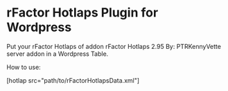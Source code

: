 # rFactor Hotlaps Plugin for Wordpress

Put your rFactor Hotlaps of addon rFactor Hotlaps 2.95 By: PTRKennyVette server addon in a Wordpress Table.

How to use: 

[hotlap src="path/to/rFactorHotlapsData.xml"]
